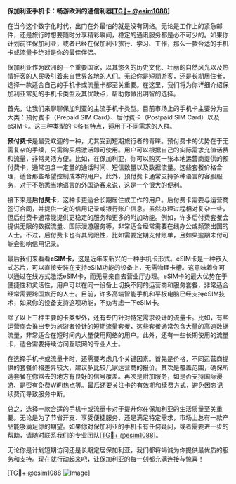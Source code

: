 **保加利亚手机卡：畅游欧洲的通信利器[[TG💪+ @esim1088](https://t.me/s/esim1088)]**

在当今这个数字化时代，出门在外最怕的就是没有网络。无论是工作上的紧急邮件，还是旅行时想要随时分享精彩瞬间，稳定的通讯服务都是必不可少的。如果你计划前往保加利亚，或者已经在保加利亚旅行、学习、工作，那么一款合适的手机卡或流量卡绝对是你的最佳伴侣。

保加利亚作为欧洲的一个重要国家，以其悠久的历史文化、壮丽的自然风光以及热情好客的人民吸引着来自世界各地的人们。无论你是短期游客，还是长期居住者，选择一款适合自己的手机卡或流量卡都至关重要。在这里，我们将为你详细介绍保加利亚常见的手机卡类型及其优缺点，帮助你做出明智的选择。

首先，让我们来聊聊保加利亚的主流手机卡类型。目前市场上的手机卡主要分为三大类：预付费卡（Prepaid SIM Card）、后付费卡（Postpaid SIM Card）以及eSIM卡。这三种类型的卡各有特点，适用于不同需求的人群。

**预付费卡**是最受欢迎的一种，尤其受到短期旅行者的青睐。预付费卡的优势在于无需复杂的手续，只需购买后激活即可使用。用户可以根据自己的实际需求充值话费和流量，非常灵活方便。比如，在保加利亚，你可以购买一张本地运营商提供的预付费卡，通常包含一定量的通话时间、短信数量以及数据流量。这些套餐价格合理，适合那些希望控制成本的用户。此外，预付费卡通常支持多种语言的客服服务，对于不熟悉当地语言的外国游客来说，这是一个很大的便利。

接下来是**后付费卡**，这种卡更适合长期居住或工作的用户。后付费卡需要与运营商签订合同，并提供一定的信用记录或银行账户信息。虽然办理过程相对复杂一些，但后付费卡通常能提供更稳定的服务和更多的附加功能。例如，许多后付费套餐会提供无限的数据流量、国际漫游服务等，非常适合经常需要在线办公或频繁出国的人士。不过，后付费卡也有其局限性，比如需要定期支付账单，且如果逾期未付可能会影响信用记录。

最后我们来看看**eSIM卡**，这是近年来新兴的一种手机卡形式。eSIM卡是一种嵌入式芯片，可以直接安装在支持eSIM功能的设备上，无需物理卡槽。这意味着你可以通过在线方式激活eSIM卡，而无需亲自去营业厅办理。eSIM卡的最大优势在于便捷性和灵活性，用户可以在同一设备上切换不同的运营商和服务套餐，非常适合经常需要跨国旅行的人士。目前，许多高端智能手机和平板电脑已经支持eSIM技术，如果你的设备支持这项功能，不妨考虑一下eSIM卡。

除了以上三种主要的卡类型外，还有专门针对特定需求设计的流量卡。比如，有些运营商会推出专为旅游者设计的短期流量套餐，这些套餐通常包含大量的高速数据流量，非常适合在短时间内大量使用网络的用户。此外，还有一些长期使用的流量卡，适合需要持续访问互联网的专业人士。

在选择手机卡或流量卡时，还需要考虑几个关键因素。首先是价格，不同运营商提供的套餐价格差异较大，建议多比较几家运营商的报价。其次是覆盖范围，确保所选套餐在你常去的地方有良好的信号覆盖。再次是附加服务，如是否支持国际漫游、是否有免费WiFi热点等。最后还要关注卡的有效期和续费方式，避免因忘记续费而导致服务中断。

总之，选择一款合适的手机卡或流量卡对于提升你在保加利亚的生活质量至关重要。无论是为了节省开支、享受便捷服务，还是满足特定需求，市场上总有一款产品能够满足你的期望。如果你对保加利亚的手机卡有任何疑问，或者需要进一步的帮助，请随时联系我们的专业团队[[TG💪+ @esim1088](https://t.me/s/esim1088)]。

无论你是计划短期访问还是长期定居保加利亚，我们都将竭诚为你提供最优质的服务和支持。现在就行动起来吧，让保加利亚的每一刻都充满连接与惊喜！

[[TG💪+ @esim1088](https://t.me/s/esim1088) ![Image](https://i.postimg.cc/4NQfJmqS/Snipaste-2025-05-13-00-14-12.png)]